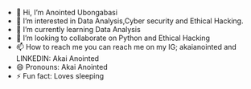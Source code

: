 - 👋 Hi, I’m Anointed Ubongabasi
- 👀 I’m interested in Data Analysis,Cyber security and Ethical Hacking.
- 🌱 I’m currently learning Data Analysis
- 💞️ I’m looking to collaborate on Python and Ethical Hacking 
- 📫 How to reach me you can reach me on my IG; akaianointed and LINKEDIN: Akai Anointed
- 😄 Pronouns: Akai Anointed
- ⚡ Fun fact: Loves sleeping

<!---
OfficialAKAIANOINTED/OfficialAKAIANOINTED is a ✨ special ✨ repository because its `README.md` (this file) appears on your GitHub profile.
You can click the Preview link to take a look at your changes.
--->
